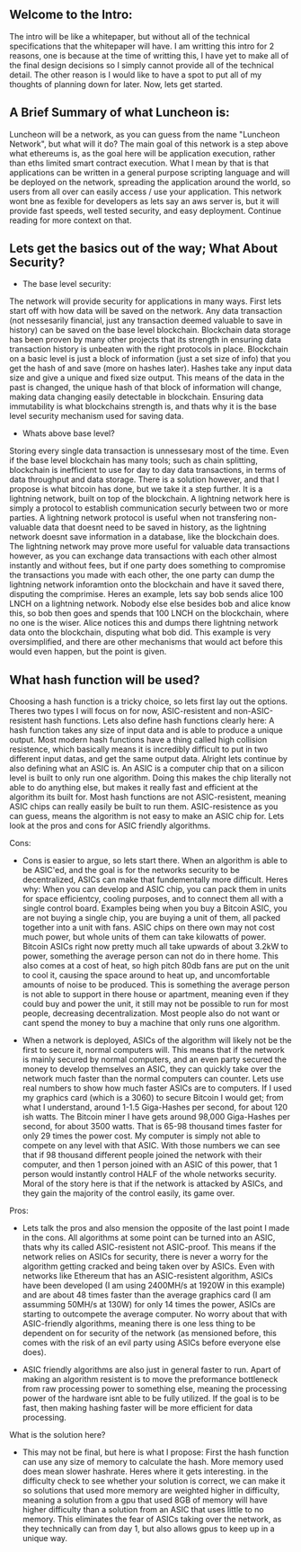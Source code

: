 Welcome to the Intro:
----------

The intro will be like a whitepaper, but without all of the technical specifications that the whitepaper will have. I am writting this intro for 2 reasons, one is because at the time of writting this, I have yet to make all of the final design decisions so I simply cannot provide all of the technical detail. The other reason is I would like to have a spot to put all of my thoughts of planning down for later. Now, lets get started.

A Brief Summary of what Luncheon is:
----------

Luncheon will be a network, as you can guess from the name "Luncheon Network", but what will it do? The main goal of this network is a step above what ethereums is, as the goal here will be application execution, rather than eths limited smart contract execution. What I mean by that is that applications can be written in a general purpose scripting language and will be deployed on the network, spreading the application around the world, so users from all over can easily access / use your application. This network wont bne as fexible for developers as lets say an aws server is, but it will provide fast speeds, well tested security, and easy deployment. Continue reading for more context on that.

Lets get the basics out of the way; What About Security?
----------

- The base level security:

The network will provide security for applications in many ways. First lets start off with how data will be saved on the network. Any data transaction (not nessesarily financial, just any transaction deemed valuable to save in history) can be saved on the base level blockchain. Blockchain data storage has been proven by many other projects that its strength in ensuring data transaction history is unbeaten with the right protocols in place. Blockchain on a basic level is just a block of information (just a set size of info) that you get the hash of and save (more on hashes later). Hashes take any input data size and give a unique and fixed size output. This means of the data in the past is changed, the unique hash of that block of information will change, making data changing easily detectable in blockchain. Ensuring data immutability is what blockchains strength is, and thats why it is the base level security mechanism used for saving data.

- Whats above base level?

Storing every single data transaction is unnessesary most of the time. Even if the base level blockchain has many tools; such as chain splitting, blockchain is inefficient to use for day to day data transactions, in terms of data throughput and data storage. There is a solution however, and that I propose is what bitcoin has done, but we take it a step further. It is a lightning network, built on top of the blockchain. A lightning network here is simply a protocol to establish communication securly between two or more parties. A lightning network protocol is useful when not transfering non-valuable data that doesnt need to be saved in history, as the lightning network doesnt save information in a database, like the blockchain does. The lightning network may prove more useful for valuable data transactions however, as you can exchange data transactions with each other almost instantly and without fees, but if one party does something to compromise the transactions you made with each other, the one party can dump the lightning network inforamtion onto the blockchain and have it saved there, disputing the comprimise. Heres an example, lets say bob sends alice 100 LNCH on a lightning network. Nobody else else besides bob and alice know this, so bob then goes and spends that 100 LNCH on the blockchain, where no one is the wiser. Alice notices this and dumps there lightning network data onto the blockchain, disputing what bob did. This example is very oversimplified, and there are other mechanisms that would act before this would even happen, but the point is given.

What hash function will be used? 
----------

Choosing a hash function is a tricky choice, so lets first lay out the options. Theres two types I will focus on for now, ASIC-resistent and non-ASIC-resistent hash functions. Lets also define hash functions clearly here: A hash function takes any size of input data and is able to produce a unique output. Most modern hash functions have a thing called high collision resistence, which basically means it is incredibly difficult to put in two different input datas, and get the same output data. Alright lets continue by also defining what an ASIC is. An ASIC is a computer chip that on a silicon level is built to only run one algorithm. Doing this makes the chip literally not able to do anything else, but makes it really fast and efficient at the algorithm its built for. Most hash functions are not ASIC-resistent, meaning ASIC chips can really easily be built to run them. ASIC-resistence as you can guess, means the algorithm is not easy to make an ASIC chip for. Lets look at the pros and cons for ASIC friendly algorithms.

Cons:
- Cons is easier to argue, so lets start there. When an algorithm is able to be ASIC'ed, and the goal is for the networks security to be decentralized, ASICs can make that fundementally more difficult. Heres why: When you can develop and ASIC chip, you can pack them in units for space efficientcy, cooling purposes, and to connect them all with a single control board. Examples being when you buy a Bitcoin ASIC, you are not buying a single chip, you are buying a unit of them, all packed together into a unit with fans. ASIC chips on there own may not cost much power, but whole units of them can take kilowatts of power. Bitcoin ASICs right now pretty much all take upwards of about 3.2kW to power, something the average person can not do in there home. This also comes at a cost of heat, so high pitch 80db fans are put on the unit to cool it, causing the space around to heat up, and uncomfortable amounts of noise to be produced. This is something the average person is not able to support in there house or apartment, meaning even if they could buy and power the unit, it still may not be possible to run for most people, decreasing decentralization. Most people also do not want or cant spend the money to buy a machine that only runs one algorithm.

- When a network is deployed, ASICs of the algorithm will likely not be the first to secure it, normal computers will. This means that if the network is mainly secured by normal computers, and an even party secured the money to develop themselves an ASIC, they can quickly take over the network much faster than the normal computers can counter. Lets use real numbers to show how much faster ASICs are to computers. If I used my graphics card (which is a 3060) to secure Bitcoin I would get; from what I understand, around 1-1.5 Giga-Hashes per second, for about 120 ish watts. The Bitcoin miner I have gets around 98,000 Giga-Hashes per second, for about 3500 watts. That is 65-98 thousand times faster for only 29 times the power cost. My computer is simply not able to compete on any level with that ASIC. With those numbers we can see that if 98 thousand different people joined the network with their computer, and then 1 person joined with an ASIC of this power, that 1 person would instantly control HALF of the whole networks security. Moral of the story here is that if the network is attacked by ASICs, and they gain the majority of the control easily, its game over.

Pros:
- Lets talk the pros and also mension the opposite of the last point I made in the cons. All algorithms at some point can be turned into an ASIC, thats why its called ASIC-resistent not ASIC-proof. This means if the network relies on ASICs for security, there is never a worry for the algorithm getting cracked and being taken over by ASICs. Even with networks like Ethereum that has an ASIC-resistent algorithm, ASICs have been developed (I am using 2400MH/s at 1920W in this example) and are about 48 times faster than the average graphics card (I am assumming 50MH/s at 130W) for only 14 times the power, ASICs are starting to outcompete the average computer. No worry about that with ASIC-friendly algorithms, meaning there is one less thing to be dependent on for security of the network (as mensioned before, this comes with the risk of an evil party using ASICs before everyone else does). 

- ASIC friendly algorithms are also just in general faster to run. Apart of making an algorithm resistent is to move the preformance bottleneck from raw processing power to something else, meaning the processing power of the hardware isnt able to be fully utilized. If the goal is to be fast, then making hashing faster will be more efficient for data processing.

What is the solution here?
- This may not be final, but here is what I propose:
First the hash function can use any size of memory to calculate the hash. More memory used does mean slower hashrate. Heres where it gets interesting. in the difficulty check to see whether your solution is correct, we can make it so solutions that used more memory are weighted higher in difficulty, meaning a solution from a gpu that used 8GB of memory will have higher difficulty than a solution from an ASIC that uses little to no memory. This eliminates the fear of ASICs taking over the network, as they technically can from day 1, but also allows gpus to keep up in a unique way.